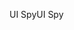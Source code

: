 <span data-ttu-id="9a309-101">UI Spy</span><span class="sxs-lookup"><span data-stu-id="9a309-101">UI Spy</span></span>